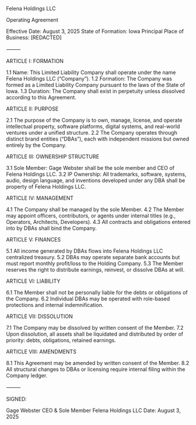 Felena Holdings LLC

Operating Agreement

Effective Date: August 3, 2025
State of Formation: Iowa
Principal Place of Business: [REDACTED]

⸻

ARTICLE I: FORMATION

1.1 Name: This Limited Liability Company shall operate under the name Felena Holdings LLC (“Company”).
1.2 Formation: The Company was formed as a Limited Liability Company pursuant to the laws of the State of Iowa.
1.3 Duration: The Company shall exist in perpetuity unless dissolved according to this Agreement.

ARTICLE II: PURPOSE

2.1 The purpose of the Company is to own, manage, license, and operate intellectual property, software platforms, digital systems, and real-world ventures under a unified structure.
2.2 The Company operates through distinct brand entities (“DBAs”), each with independent missions but owned entirely by the Company.

ARTICLE III: OWNERSHIP STRUCTURE

3.1 Sole Member:
Gage Webster shall be the sole member and CEO of Felena Holdings LLC.
3.2 IP Ownership: All trademarks, software, systems, audio, design language, and inventions developed under any DBA shall be property of Felena Holdings LLC.

ARTICLE IV: MANAGEMENT

4.1 The Company shall be managed by the sole Member.
4.2 The Member may appoint officers, contributors, or agents under internal titles (e.g., Operators, Architects, Developers).
4.3 All contracts and obligations entered into by DBAs shall bind the Company.

ARTICLE V: FINANCES

5.1 All income generated by DBAs flows into Felena Holdings LLC centralized treasury.
5.2 DBAs may operate separate bank accounts but must report monthly profit/loss to the Holding Company.
5.3 The Member reserves the right to distribute earnings, reinvest, or dissolve DBAs at will.

ARTICLE VI: LIABILITY

6.1 The Member shall not be personally liable for the debts or obligations of the Company.
6.2 Individual DBAs may be operated with role-based protections and internal indemnification.

ARTICLE VII: DISSOLUTION

7.1 The Company may be dissolved by written consent of the Member.
7.2 Upon dissolution, all assets shall be liquidated and distributed by order of priority: debts, obligations, retained earnings.

ARTICLE VIII: AMENDMENTS

8.1 This Agreement may be amended by written consent of the Member.
8.2 All structural changes to DBAs or licensing require internal filing within the Company ledger.

⸻

SIGNED:

Gage Webster
CEO & Sole Member
Felena Holdings LLC
Date: August 3, 2025
